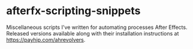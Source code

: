 # afterfx-scripting-snippets
Miscellaneous scripts I've written for automating processes After Effects. Released versions available along with their installation instructions at https://payhip.com/ahrevolvers.
